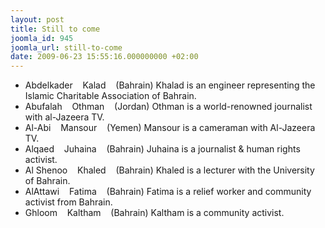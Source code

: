 ```yaml
---
layout: post
title: Still to come
joomla_id: 945
joomla_url: still-to-come
date: 2009-06-23 15:55:16.000000000 +02:00
---
```

<ul>
<li>Abdelkader    Kalad    (Bahrain) <span lang="EN-US">Khalad is an engineer representing the Islamic Charitable Association of Bahrain.</span></li>
<li>Abufalah    Othman    (Jordan) <span lang="EN-US">Othman is a world-renowned journalist with al-Jazeera TV.</span></li>
<li>Al-Abi    Mansour    (Yemen) <span lang="EN-US">Mansour is a cameraman with Al-Jazeera TV.</span></li>
<li>Alqaed    Juhaina    (Bahrain) <span lang="EN-US">Juhaina is a journalist &amp; human rights activist. </span><span lang="EN-US"></span></li>
<li>Al Shenoo    Khaled    (Bahrain) <span lang="EN-US">Khaled is a lecturer with the University of Bahrain.</span></li>
<li>AlAttawi    Fatima    (Bahrain) <span lang="EN-US">Fatima is a relief worker and community activist from Bahrain.</span><span lang="EN-US"></span></li>
<li>Ghloom    Kaltham    (Bahrain) <span lang="EN-US">Kaltham is a community activist. </span></li>
</ul>
<p> </p>
